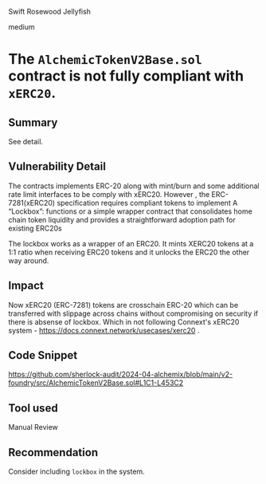 Swift Rosewood Jellyfish

medium

# The `AlchemicTokenV2Base.sol` contract is not fully compliant with `xERC20`.

## Summary
See detail.

## Vulnerability Detail
The contracts implements ERC-20 along with mint/burn and some additional rate limit interfaces to be comply with xERC20. However , the ERC-7281(xERC20) specification requires compliant tokens to implement A “Lockbox”: functions or  a simple wrapper contract that consolidates home chain token liquidity and provides a straightforward adoption path for existing ERC20s

The lockbox works as a wrapper of an ERC20. It mints XERC20 tokens at a 1:1 ratio when receiving ERC20 tokens and it unlocks the ERC20 the other way around.

## Impact

Now xERC20 (ERC-7281) tokens are crosschain ERC-20 which can be transferred with slippage across chains without compromising on security if there is absense of lockbox.
Which in not following Connext's xERC20 system - https://docs.connext.network/usecases/xerc20 .

## Code Snippet
https://github.com/sherlock-audit/2024-04-alchemix/blob/main/v2-foundry/src/AlchemicTokenV2Base.sol#L1C1-L453C2

## Tool used
Manual Review

## Recommendation
Consider including `lockbox` in the system.